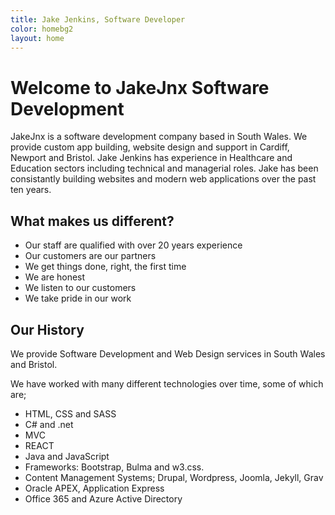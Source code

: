 ```yaml
---
title: Jake Jenkins, Software Developer
color: homebg2
layout: home
---
```


<h1>Welcome to JakeJnx Software Development</h1>
<p>
JakeJnx is a software development company based in South Wales.  We provide custom app building, website design and support in Cardiff, Newport and Bristol. Jake Jenkins has experience in Healthcare and Education sectors including technical and managerial roles. Jake has been consistantly building websites and modern web applications over the past ten years.</p>

<div class="w3-row">
<div class ="w3-half">
<h2>What makes us different?</h2>
<ul>
<li>Our staff are qualified with over 20 years experience</li>
<li>Our customers are our partners</li>
<li>We get things done, right, the first time</li>
<li>We are honest</li>
<li>We listen to our customers</li>
<li>We take pride in our work</li>
</ul>
</div>
<div class="w3-half">
<h2>Our History</h2>
<p>We provide Software Development and Web Design services in South Wales and Bristol.</p>
<p>We have worked with many different technologies over time, some of which are;</p>
<ul>
<li>HTML, CSS and SASS</li>
<li>C# and .net</li>
<li>MVC</li>
<li>REACT</li>
<li>Java and JavaScript</li>
<li>Frameworks: Bootstrap, Bulma and w3.css.</li>
<li>Content Management Systems; Drupal, Wordpress, Joomla, Jekyll, Grav</li>
<li>Oracle APEX, Application Express</li>
<li>Office 365 and Azure Active Directory</li>
</ul></div>